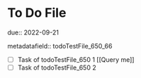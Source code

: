 # To Do File

due:: 2022-09-21

metadatafield:: todoTestFile_650\_66

- [ ] Task of todoTestFile_650 1 [[Query me]]
- [ ] Task of todoTestFile_650 2
